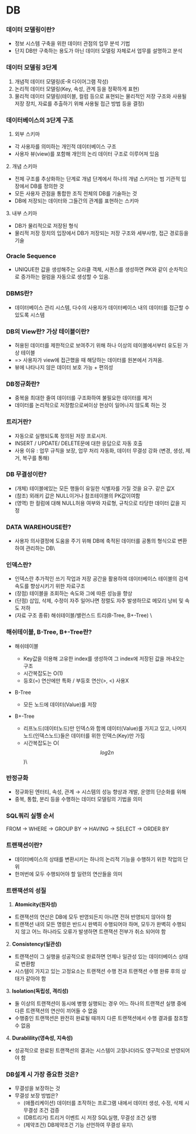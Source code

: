 # DB

### 데이터 모델링이란?

* 정보 시스템 구축을 위한 데이터 관점의 업무 분석 기법
* 단지 DB만 구축하는 용도가 아닌 데이터 모델링 자체로서 업무를 설명하고 분석



### 데이터 모델링 3단계

1. 개념적 데이터 모델링(E-R 다이어그램 작성)
2. 논리적 데이터 모델링(Key, 속성, 관계 등을 정확하게 표현)
3. 물리적 데이터 모델링(테이블, 컬럼 등으로 표현되는 물리적인 저장 구조와 사용될 저장 장치, 자료를 추출하기 위해 사용될 접근 방법 등을 결정)



### 데이터베이스의 3단계 구조

1. 외부 스키마

* 각 사용자를 의미하는 개인적 데이터베이스 구조
* 사용자 뷰(view)를 포함해 개인의 논리 데이터 구조로 이루어져 있음



2\. 개념 스키마

* 전체 구조를 추상화하는 단계로 개념 단계에서 하나의 개념 스키마는 범 기관적 입장에서 DB를 정의한 것
* 모든 사용자 관점을 통합한 조직 전체의 DB를 기술하는 것
* DB에 저장되는 데이터와 그들간의 관계를 표현하는 스키마



3\. 내부 스키마

* DB가 물리적으로 저장된 형식
* 물리적 저장 장치의 입장에서 DB가 저장되는 저장 구조와 세부사항, 접근 경로등을 기술



### **Oracle Sequence**

* UNIQUE한 값을 생성해주는 오라클 객체, 시퀀스를 생성하면 PK와 같이 순차적으로 증가하는 컬럼을 자동으로 생성할 수 있음.



### **DBMS란?**

* 데이터베이스 관리 시스템, 다수의 사용자가 데이터베이스 내의 데이터를 접근할 수 있도록 시스템



### &#x20;**DB의 View란? 가상 테이블이란?**

* 허용된 데이터를 제한적으로 보여주기 위해 하나 이상의 테이블에서부터 유도된 가상 테이블&#x20;
* \=> 사용자가 view에 접근했을 때 해당하는 데이터를 원본에서 가져옴.
* 뷰에 나타나지 않은 데이터 보호 가능 + 편의성



### **DB정규화란?**

* 중복을 최대한 줄여 데이터를 구조화하여 불필요한 데이터를 제거
* 데이터를 논리적으로 저장함으로써이상 현상이 일어나지 않도록 하는 것



### **트리거란?**

* 자동으로 실행되도록 정의된 저장 프로시저.&#x20;
* INSERT / UPDATE/ DELETE문에 대한 응답으로 자동 호출&#x20;
* 사용 이유 : 업무 규칙을 보장, 업무 처리 자동화, 데이터 무결성 강화 (변경, 생성, 제거, 복구를 통해)



### **DB 무결성이란?**

* (개체) 테이블에있는 모든 행들이 유일한 식별자를 가질 것을 요구. 같은 값X&#x20;
* (참조) 외래키 값은 NULL이거나 참조테이블의 PK값이여함&#x20;
* (영역) 한 컬럼에 대해 NULL허용 여부와 자료형, 규칙으로 타당한 데이터 값을 지정



### **DATA WAREHOUSE란?**

* 사용자 의사결정에 도움을 주기 위해 DB에 축적된 데이터를 공통의 형식으로 변환하여 관리하는 DB\


### 인덱스란?

* 인덱스란 추가적인 쓰기 작업과 저장 공간을 활용하여 데이터베이스 테이블의 검색 속도를 향상시키기 위한 자료구조
* (장점) 테이블을 조회하는 속도와 그에 따른 성능을 향상
* (단점) 삽입, 삭제, 수정이 자주 일어나면 정렬도 자주 발생하므로 메모리 낭비 및 속도 저하
* (자료 구조 종류) 해쉬테이블/밸런스드 트리(B-Tree, B+-Tree) \


### 해쉬테이블, B-Tree, B+-Tree란?

*   해쉬테이블

    * Key값을 이용해 고유한 index를 생성하여 그 index에 저장된 값을 꺼내오는 구조
    * 시간복잡도는 O(1)
    * 등호(=) 연산에만 특화 / 부등호 연산(>, <) 사용X


*   B-Tree

    * 모든 노드에 데이터(Value)를 저장


* B+-Tree
  * 리프노드(데이터노드)만 인덱스와 함께 데이터(Value)를 가지고 있고, 나머지 노드(인덱스노드)들은 데이터를 위한 인덱스(Key)만 가짐
  * 시간복잡도는 O($$log2n$$)\


### 반정규화

* 정규화된 엔터티, 속성, 관계 → 시스템의 성능 향상과 개발, 운영의 단순화를 위해
* 중복, 통합, 분리 등을 수행하는 데이터 모델링의 기법을 의미



### SQL쿼리 실행 순서   &#x20;

FROM -> WHERE -> GROUP BY -> HAVING -> SELECT -> ORDER BY



### 트랜잭션이란?

* 데이터베이스의 상태를 변환시키는 하나의 논리적 기능을 수행하기 위한 작업의 단위
* 한꺼번에 모두 수행되어야 할 일련의 연산들을 의미



### 트랜잭션의 성질

1. **Atomicity(원자성)**

* 트랜잭션의 연산은 DB에 모두 반영되든지 아니면 전혀 반영되지 않아야 함
* 트랜잭션 내의 모든 명령은 반드시 완벽히 수행되어야 하며, 모두가 완벽히 수행되지 않고 어느 하나라도 오류가 발생하면 트랜잭션 전부가 취소 되어야 함



2\. **Consistency(일관성)**

* 트랜잭션이 그 실행을 성공적으로 완료하면 언제나 일관성 있는 데이터베이스 상태로 변환함
* 시스템이 가지고 있는 고정요소는 트랜잭션 수행 전과 트랜잭션 수행 완류 후의 상태가 같아야 함



3\. **Isolation(독립성, 격리성)**

* 둘 이상의 트랜잭션이 동시에 병행 실행되는 경우 어느 하나의 트랜잭션 실행 중에 다른 트랜잭션의 연산이 끼어들 수 없음
* 수행중인 트랜잭션은 완전히 완료될 때까지 다른 트랜잭션에서 수행 결과를 참조할 수 없음



4\. **Durablility(영속성, 지속성)**

* 성공적으로 완료된 트랜잭션의 결과는 시스템이 고장나더라도 영구적으로 반영되어야 함



### **DB설계 시 가장 중요한 것은?**

* 무결성을 보장하는 것&#x20;
* 무결성 보장 방법은?&#x20;
  * (애플리케이션) 데이터를 조작하는 프로그램 내에서 데이터 생성, 수정, 삭제 시 무결성 조건 검증&#x20;
  * (DB트리거) 트리거 이벤트 시 저장 SQL실행, 무결성 조건 실행&#x20;
  * (제약조건) DB제약조건 기능 선언하여 무결성 유지\
